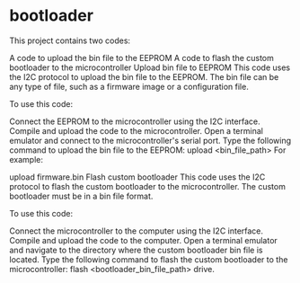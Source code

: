 # bootloader
This project contains two codes:

A code to upload the bin file to the EEPROM
A code to flash the custom bootloader to the microcontroller
Upload bin file to EEPROM
This code uses the I2C protocol to upload the bin file to the EEPROM. The bin file can be any type of file, such as a firmware image or a configuration file.

To use this code:

Connect the EEPROM to the microcontroller using the I2C interface.
Compile and upload the code to the microcontroller.
Open a terminal emulator and connect to the microcontroller's serial port.
Type the following command to upload the bin file to the EEPROM:
upload <bin_file_path>
For example:

upload firmware.bin
Flash custom bootloader
This code uses the I2C protocol to flash the custom bootloader to the microcontroller. The custom bootloader must be in a bin file format.

To use this code:

Connect the microcontroller to the computer using the I2C interface.
Compile and upload the code to the computer.
Open a terminal emulator and navigate to the directory where the custom bootloader bin file is located.
Type the following command to flash the custom bootloader to the microcontroller:
flash <bootloader_bin_file_path>
drive.

